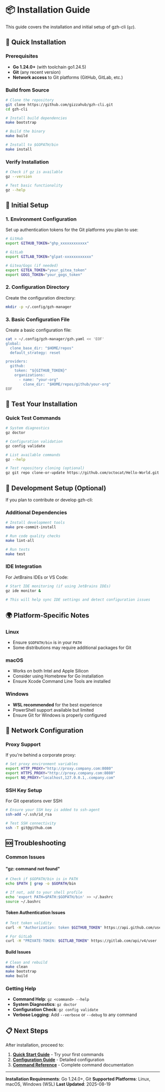 # 📦 Installation Guide

This guide covers the installation and initial setup of gzh-cli (`gz`).

## 🚀 Quick Installation

### Prerequisites

- **Go 1.24.0+** (with toolchain go1.24.5)
- **Git** (any recent version)
- **Network access** to Git platforms (GitHub, GitLab, etc.)

### Build from Source

```bash
# Clone the repository
git clone https://github.com/gizzahub/gzh-cli.git
cd gzh-cli

# Install build dependencies
make bootstrap

# Build the binary
make build

# Install to $GOPATH/bin
make install
```

### Verify Installation

```bash
# Check if gz is available
gz --version

# Test basic functionality
gz --help
```

## 🔧 Initial Setup

### 1. Environment Configuration

Set up authentication tokens for the Git platforms you plan to use:

```bash
# GitHub
export GITHUB_TOKEN="ghp_xxxxxxxxxxxx"

# GitLab
export GITLAB_TOKEN="glpat-xxxxxxxxxxxx"

# Gitea/Gogs (if needed)
export GITEA_TOKEN="your_gitea_token"
export GOGS_TOKEN="your_gogs_token"
```

### 2. Configuration Directory

Create the configuration directory:

```bash
mkdir -p ~/.config/gzh-manager
```

### 3. Basic Configuration File

Create a basic configuration file:

```bash
cat > ~/.config/gzh-manager/gzh.yaml << 'EOF'
global:
  clone_base_dir: "$HOME/repos"
  default_strategy: reset

providers:
  github:
    token: "${GITHUB_TOKEN}"
    organizations:
      - name: "your-org"
        clone_dir: "$HOME/repos/github/your-org"
EOF
```

## 🧪 Test Your Installation

### Quick Test Commands

```bash
# System diagnostics
gz doctor

# Configuration validation
gz config validate

# List available commands
gz --help

# Test repository cloning (optional)
gz git repo clone-or-update https://github.com/octocat/Hello-World.git /tmp/test-repo
```

## 🔨 Development Setup (Optional)

If you plan to contribute or develop gzh-cli:

### Additional Dependencies

```bash
# Install development tools
make pre-commit-install

# Run code quality checks
make lint-all

# Run tests
make test
```

### IDE Integration

For JetBrains IDEs or VS Code:

```bash
# Start IDE monitoring (if using JetBrains IDEs)
gz ide monitor &

# This will help sync IDE settings and detect configuration issues
```

## 🌍 Platform-Specific Notes

### Linux

- Ensure `$GOPATH/bin` is in your `PATH`
- Some distributions may require additional packages for Git

### macOS

- Works on both Intel and Apple Silicon
- Consider using Homebrew for Go installation
- Ensure Xcode Command Line Tools are installed

### Windows

- **WSL recommended** for the best experience
- PowerShell support available but limited
- Ensure Git for Windows is properly configured

## 🔗 Network Configuration

### Proxy Support

If you're behind a corporate proxy:

```bash
# Set proxy environment variables
export HTTP_PROXY="http://proxy.company.com:8080"
export HTTPS_PROXY="http://proxy.company.com:8080"
export NO_PROXY="localhost,127.0.0.1,.company.com"
```

### SSH Key Setup

For Git operations over SSH:

```bash
# Ensure your SSH key is added to ssh-agent
ssh-add ~/.ssh/id_rsa

# Test SSH connectivity
ssh -T git@github.com
```

## 🆘 Troubleshooting

### Common Issues

#### "gz: command not found"

```bash
# Check if $GOPATH/bin is in PATH
echo $PATH | grep -o $GOPATH/bin

# If not, add to your shell profile
echo 'export PATH=$PATH:$GOPATH/bin' >> ~/.bashrc
source ~/.bashrc
```

#### Token Authentication Issues

```bash
# Test token validity
curl -H "Authorization: token $GITHUB_TOKEN" https://api.github.com/user

# For GitLab
curl -H "PRIVATE-TOKEN: $GITLAB_TOKEN" https://gitlab.com/api/v4/user
```

#### Build Issues

```bash
# Clean and rebuild
make clean
make bootstrap
make build
```

### Getting Help

- **Command Help**: `gz <command> --help`
- **System Diagnostics**: `gz doctor`
- **Configuration Check**: `gz config validate`
- **Verbose Logging**: Add `--verbose` or `--debug` to any command

## 📋 Next Steps

After installation, proceed to:

1. **[Quick Start Guide](11-quick-start.md)** - Try your first commands
1. **[Configuration Guide](../40-configuration/40-configuration-guide.md)** - Detailed configuration
1. **[Command Reference](../50-api-reference/50-command-reference.md)** - Complete command documentation

______________________________________________________________________

**Installation Requirements**: Go 1.24.0+, Git
**Supported Platforms**: Linux, macOS, Windows (WSL)
**Last Updated**: 2025-08-19
